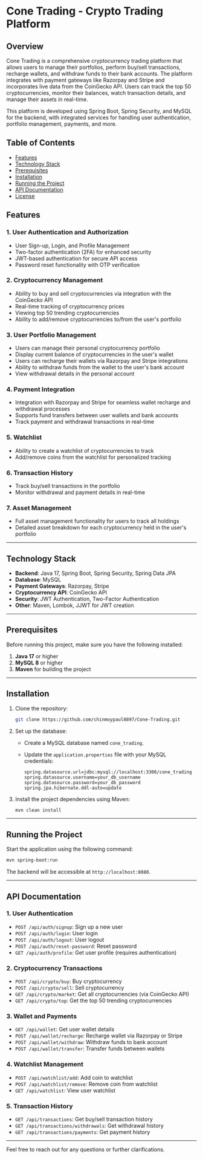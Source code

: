 
# Cone Trading - Crypto Trading Platform

## Overview

Cone Trading is a comprehensive cryptocurrency trading platform that allows users to manage their portfolios, perform buy/sell transactions, recharge wallets, and withdraw funds to their bank accounts. The platform integrates with payment gateways like Razorpay and Stripe and incorporates live data from the CoinGecko API. Users can track the top 50 cryptocurrencies, monitor their balances, watch transaction details, and manage their assets in real-time.

This platform is developed using Spring Boot, Spring Security, and MySQL for the backend, with integrated services for handling user authentication, portfolio management, payments, and more.

## Table of Contents

- [Features](#features)
- [Technology Stack](#technology-stack)
- [Prerequisites](#prerequisites)
- [Installation](#installation)
- [Running the Project](#running-the-project)
- [API Documentation](#api-documentation)
- [License](#license)

## Features

### 1. **User Authentication and Authorization**
   - User Sign-up, Login, and Profile Management
   - Two-factor authentication (2FA) for enhanced security
   - JWT-based authentication for secure API access
   - Password reset functionality with OTP verification

### 2. **Cryptocurrency Management**
   - Ability to buy and sell cryptocurrencies via integration with the CoinGecko API
   - Real-time tracking of cryptocurrency prices
   - Viewing top 50 trending cryptocurrencies
   - Ability to add/remove cryptocurrencies to/from the user's portfolio

### 3. **User Portfolio Management**
   - Users can manage their personal cryptocurrency portfolio
   - Display current balance of cryptocurrencies in the user's wallet
   - Users can recharge their wallets via Razorpay and Stripe integrations
   - Ability to withdraw funds from the wallet to the user's bank account
   - View withdrawal details in the personal account

### 4. **Payment Integration**
   - Integration with Razorpay and Stripe for seamless wallet recharge and withdrawal processes
   - Supports fund transfers between user wallets and bank accounts
   - Track payment and withdrawal transactions in real-time

### 5. **Watchlist**
   - Ability to create a watchlist of cryptocurrencies to track
   - Add/remove coins from the watchlist for personalized tracking

### 6. **Transaction History**
   - Track buy/sell transactions in the portfolio
   - Monitor withdrawal and payment details in real-time

### 7. **Asset Management**
   - Full asset management functionality for users to track all holdings
   - Detailed asset breakdown for each cryptocurrency held in the user's portfolio

---

## Technology Stack

- **Backend**: Java 17, Spring Boot, Spring Security, Spring Data JPA
- **Database**: MySQL
- **Payment Gateways**: Razorpay, Stripe
- **Cryptocurrency API**: CoinGecko API
- **Security**: JWT Authentication, Two-Factor Authentication
- **Other**: Maven, Lombok, JJWT for JWT creation

---

## Prerequisites

Before running this project, make sure you have the following installed:

1. **Java 17** or higher
2. **MySQL 8** or higher
3. **Maven** for building the project

---

## Installation

1. Clone the repository:

   ```bash
   git clone https://github.com/chinmoypaul8897/Cone-Trading.git
   ```

2. Set up the database:
   - Create a MySQL database named `cone_trading`.
   - Update the `application.properties` file with your MySQL credentials:

     ```properties
     spring.datasource.url=jdbc:mysql://localhost:3306/cone_trading
     spring.datasource.username=your_db_username
     spring.datasource.password=your_db_password
     spring.jpa.hibernate.ddl-auto=update
     ```

3. Install the project dependencies using Maven:

   ```bash
   mvn clean install
   ```

---

## Running the Project

Start the application using the following command:

```bash
mvn spring-boot:run
```

The backend will be accessible at `http://localhost:8080`.

---

## API Documentation

### 1. **User Authentication**

- `POST /api/auth/signup`: Sign up a new user
- `POST /api/auth/login`: User login
- `POST /api/auth/logout`: User logout
- `POST /api/auth/reset-password`: Reset password
- `GET /api/auth/profile`: Get user profile (requires authentication)

### 2. **Cryptocurrency Transactions**

- `POST /api/crypto/buy`: Buy cryptocurrency
- `POST /api/crypto/sell`: Sell cryptocurrency
- `GET /api/crypto/market`: Get all cryptocurrencies (via CoinGecko API)
- `GET /api/crypto/top`: Get the top 50 trending cryptocurrencies

### 3. **Wallet and Payments**

- `GET /api/wallet`: Get user wallet details
- `POST /api/wallet/recharge`: Recharge wallet via Razorpay or Stripe
- `POST /api/wallet/withdraw`: Withdraw funds to bank account
- `POST /api/wallet/transfer`: Transfer funds between wallets

### 4. **Watchlist Management**

- `POST /api/watchlist/add`: Add coin to watchlist
- `POST /api/watchlist/remove`: Remove coin from watchlist
- `GET /api/watchlist`: View user watchlist

### 5. **Transaction History**

- `GET /api/transactions`: Get buy/sell transaction history
- `GET /api/transactions/withdrawals`: Get withdrawal history
- `GET /api/transactions/payments`: Get payment history

---



Feel free to reach out for any questions or further clarifications.
